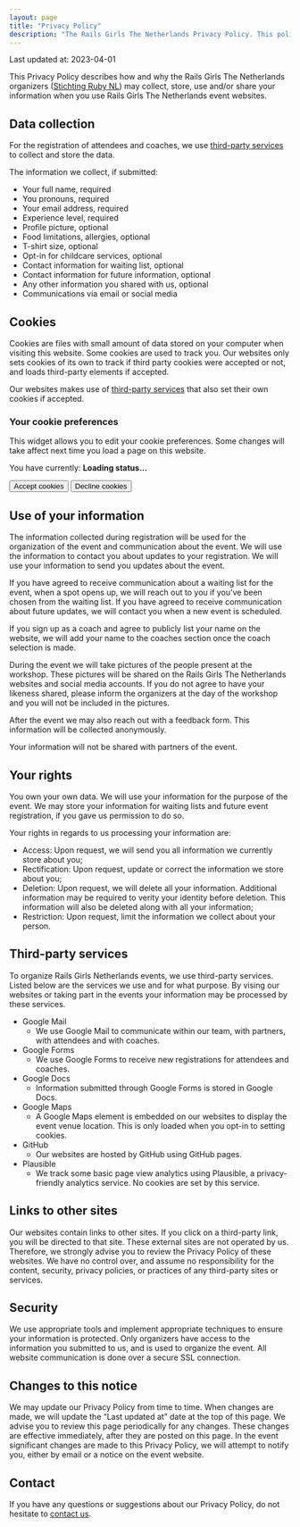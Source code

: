 ```yaml
---
layout: page
title: "Privacy Policy"
description: "The Rails Girls The Netherlands Privacy Policy. This policy applies to all Rails Girls The Netherlands websites."
---
```


Last updated at: 2023-04-01

This Privacy Policy describes how and why the Rails Girls The Netherlands organizers ([Stichting Ruby NL](https://rubynl.org)) may collect, store, use and/or share your information when you use Rails Girls The Netherlands event websites.

## Data collection

For the registration of attendees and coaches, we use [third-party services](#third-party-services) to collect and store the data.

The information we collect, if submitted:

- Your full name, required
- You pronouns, required
- Your email address, required
- Experience level, required
- Profile picture, optional
- Food limitations, allergies, optional
- T-shirt size, optional
- Opt-in for childcare services, optional
- Contact information for waiting list, optional
- Contact information for future information, optional
- Any other information you shared with us, optional
- Communications via email or social media

## Cookies

Cookies are files with small amount of data stored on your computer when visiting this website. Some cookies are used to track you. Our websites only sets cookies of its own to track if third party cookies were accepted or not, and loads third-party elements if accepted.

Our websites makes use of [third-party services](#third-party-services) that also set their own cookies if accepted.

<div class="choice-manager-embedded">
  <h3>Your cookie preferences</h3>
  <p>This widget allows you to edit your cookie preferences. Some changes will take affect next time you load a page on this website.</p>
  <p>You have currently: <strong class="js-choice-status">Loading status...</strong></p>
  <div class="button-group">
    <button class="button js-cookie-accept">Accept cookies</button>
    <button class="button button-secondary js-cookie-decline">Decline cookies</button>
  </div>
</div>

## Use of your information

The information collected during registration will be used for the organization of the event and communication about the event. We will use the information to contact you about updates to your registration. We will use your information to send you updates about the event.

If you have agreed to receive communication about a waiting list for the event, when a spot opens up, we will reach out to you if you've been chosen from the waiting list.
If you have agreed to receive communication about future updates, we will contact you when a new event is scheduled.

If you sign up as a coach and agree to publicly list your name on the website, we will add your name to the coaches section once the coach selection is made.

During the event we will take pictures of the people present at the workshop. These pictures will be shared on the Rails Girls The Netherlands websites and social media accounts. If you do not agree to have your likeness shared, please inform the organizers at the day of the workshop and you will not be included in the pictures.

After the event we may also reach out with a feedback form. This information will be collected anonymously.

Your information will not be shared with partners of the event.

## Your rights

You own your own data. We will use your information for the purpose of the event. We may store your information for waiting lists and future event registration, if you gave us permission to do so.

Your rights in regards to us processing your information are:

- Access: Upon request, we will send you all information we currently store about you;
- Rectification: Upon request, update or correct the information we store about you;
- Deletion: Upon request, we will delete all your information. Additional information may be required to verity your identity before deletion. This information will also be deleted along with all your information;
- Restriction: Upon request, limit the information we collect about your person.

## Third-party services

To organize Rails Girls Netherlands events, we use third-party services. Listed below are the services we use and for what purpose. By vising our websites or taking part in the events your information may be processed by these services.

- Google Mail
    - We use Google Mail to communicate within our team, with partners, with attendees and with coaches.
- Google Forms
    - We use Google Forms to receive new registrations for attendees and coaches.
- Google Docs
    - Information submitted through Google Forms is stored in Google Docs.
- Google Maps
    - A Google Maps element is embedded on our websites to display the event venue location. This is only loaded when you opt-in to setting cookies.
- GitHub
    - Our websites are hosted by GitHub using GitHub pages.
- Plausible
    - We track some basic page view analytics using Plausible, a privacy-friendly analytics service. No cookies are set by this service.

## Links to other sites

Our websites contain links to other sites. If you click on a third-party link, you will be directed to that site. These external sites are not operated by us. Therefore, we strongly advise you to review the Privacy Policy of these websites. We have no control over, and assume no responsibility for the content, security, privacy policies, or practices of any third-party sites or services.

## Security

We use appropriate tools and implement appropriate techniques to ensure your information is protected. Only organizers have access to the information you submitted to us, and is used to organize the event. All website communication is done over a secure SSL connection.

## Changes to this notice

We may update our Privacy Policy from time to time. When changes are made, we will update the “Last updated at” date at the top of this page. We advise you to review this page periodically for any changes. These changes are effective immediately, after they are posted on this page. In the event significant changes are made to this Privacy Policy, we will attempt to notify you, either by email or a notice on the event website.

## Contact

If you have any questions or suggestions about our Privacy Policy, do not hesitate to [contact us](mailto:contact@railsgirls.nl).
